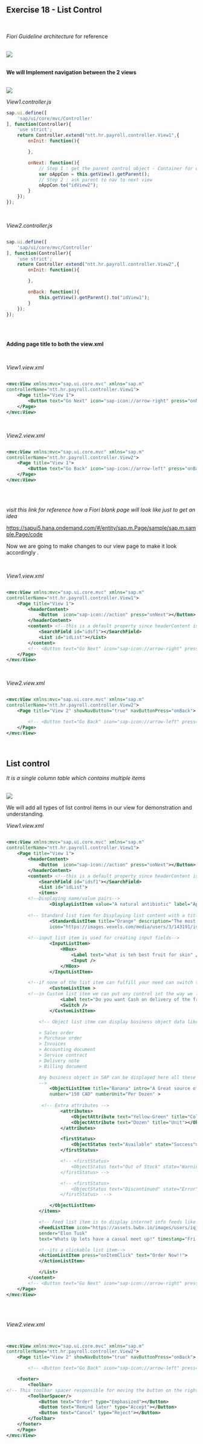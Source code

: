 ## Exercise 18 - List Control

</br> 

*Fiori Guideline architecture*  for reference

</br> 
<img src="./files/Fiori_Guideline_archi.png" >
</br>
</br>



**We will Implement navigation between the 2 views**

</br>

<img src="./files/view-navigation.png">
</br>

*View1.controller.js*

```js
sap.ui.define([
    'sap/ui/core/mvc/Controller'
], function(Controller){
    'use strict';
    return Controller.extend("ntt.hr.payroll.controller.View1",{
        onInit: function(){

        },

        onNext: function(){
            // Step 1 : get the parent control object - Container for our view 
            var oAppCon = this.getView().getParent();
            // Step 2 : ask parent to nav to next view 
            oAppCon.to("idView2");
        }        
    });
});

```

</br>

*View2.controller.js*

```js

sap.ui.define([
    'sap/ui/core/mvc/Controller'
], function(Controller){
    'use strict';
    return Controller.extend("ntt.hr.payroll.controller.View2",{
        onInit: function(){

        },

        onBack: function(){
            this.getView().getParent().to("idView1");            
        }
    });
});

```
</br></br>

**Adding page title to both the view.xml**

</br>

*View1.view.xml*

```xml

<mvc:View xmlns:mvc="sap.ui.core.mvc" xmlns="sap.m" 
controllerName="ntt.hr.payroll.controller.View1">
    <Page title="View 1">
        <Button text="Go Next" icon="sap-icon://arrow-right" press="onNext" />
    </Page>
</mvc:View>

```

</br>

*View2.view.xml*

```xml

<mvc:View xmlns:mvc="sap.ui.core.mvc" xmlns="sap.m" 
controllerName="ntt.hr.payroll.controller.View2">
    <Page title="View 1">
        <Button text="Go Back" icon="sap-icon://arrow-left" press="onBack" />
    </Page>
</mvc:View>

```

</br></br>

*visit this link for reference how a Fiori blank page will look like just to get an idea*

https://sapui5.hana.ondemand.com/#/entity/sap.m.Page/sample/sap.m.sample.Page/code

Now we are going to make changes to our view page to make it look accordingly .

</br>

*View1.view.xml*

```xml

<mvc:View xmlns:mvc="sap.ui.core.mvc" xmlns="sap.m" 
controllerName="ntt.hr.payroll.controller.View1">
    <Page title="View 1">
        <headerContent>
            <Button  icon="sap-icon://action" press="onNext"></Button>
        </headerContent>
        <content> <!--this is a default property since headerContent is used this should be mandatorily used-->
            <SearchField id="idsf1"></SearchField>
            <List id="idList"></List>
        </content>
        <!-- <Button text="Go Next" icon="sap-icon://arrow-right" press="onNext" /> -->
    </Page>
</mvc:View>

```

</br>

*View2.view.xml*

```xml

<mvc:View xmlns:mvc="sap.ui.core.mvc" xmlns="sap.m" 
controllerName="ntt.hr.payroll.controller.View2">
    <Page title="View 2" showNavButton="true" navButtonPress="onBack">

        <!-- <Button text="Go Back" icon="sap-icon://arrow-left" press="onBack" /> -->
    </Page>
</mvc:View>

```

</br>


## List control

*It is a single column table which contains multiple items*

</br>
<img src="./files/listcontrol.png">
</br>

We will add all types of list control items in our view for demonstration and understanding.

*View1.view.xml*

```xml

<mvc:View xmlns:mvc="sap.ui.core.mvc" xmlns="sap.m" 
controllerName="ntt.hr.payroll.controller.View1">
    <Page title="View 1">
        <headerContent>
            <Button  icon="sap-icon://action" press="onNext"></Button>
        </headerContent>
        <content> <!--this is a default property since headerContent is used this should be mandatorily used-->
            <SearchField id="idsf1"></SearchField>
            <List id="idList">
            <items>
        <!--Displaying name/value pairs-->
                <DisplayListItem value="A natural antibiotic" label="Apple"></DisplayListItem>
        
        <!-- Standard list tiem for Displaying list content with a title description, icon and info-->        
                <StandardListItem title="Orange" description="The most rich source of vitamin C" 
                icon="https://images.vexels.com/media/users/3/143191/isolated/preview/925871db899c05172adae868b7ca93c0-orange-color-icon.png" ></StandardListItem>
                
        <!--input list item is used for creating input fields-->
                <InputListItem>
                    <HBox>
                        <Label text="what is teh best fruit for skin" />
                        <Input />
                    </HBox>
                </InputListItem>

        <!--if none of the list item can fulfill your need can switch to Custom list item-->
                <CustomListItem >
        <!--in Custom list item we can put any control int the way we like -->
                    <Label text="Do you want Cash on delivery of the fruits ?" />
                    <Switch />
                </CustomListItem>

            <!-- Object list itme can display business object data like 

            > Sales order 
            > Purchase order 
            > Invoices 
            > Accounting document
            > Service contract
            > Delivery note 
            > Billing document 

            Any business object in SAP can be displayed here all these data use measure 
            -->
                <ObjectListItem title="Banana" intro="A Great source of potassium" icon="https://cdn-icons-png.flaticon.com/512/6482/6482627.png" 
                number="150 CAD" numberUnit="Per Dozen" >
                    
             <!-- Extra attributes -->                   
                    <attributes>
                        <ObjectAttribute text="Yellow-Green" title="Color"></ObjectAttribute>
                        <ObjectAttribute text="Dozen" title="Unit"></ObjectAttribute>
                    </attributes>

                    <firstStatus>
                        <ObjectStatus text="Available" state="Success"></ObjectStatus>
                    </firstStatus>

                    <!-- <firstStatus>
                        <ObjectStatus text="Out of Stock" state="Warning"></ObjectStatus>
                    </firstStatus> -->

                    <!-- <firstStatus>
                        <ObjectStatus text="Discontinued" state="Error"></ObjectStatus>
                    </firstStatus>  -->

                </ObjectListItem>
            </items>

            <!-- Feed list item is to display internet info feeds like twitter & facebook -->
            <FeedListItem icon="https://assets.bwbx.io/images/users/iqjWHBFdfxIU/ipwI8jWqfiUQ/v1/-1x-1.jpg" 
            sender="Elon Tusk" 
            text="Whats Up lets have a casual meet up!" timestamp="Fri 7th june 2024" >  </FeedListItem>

            <!--its a clickable list item-->
            <ActionListItem press="onItemClick" text="Order Now!!">
            </ActionListItem>

            </List>
        </content>
        <!-- <Button text="Go Next" icon="sap-icon://arrow-right" press="onNext" /> -->
    </Page>
</mvc:View>


```

<br> <br>

*View2.view.xml*

```xml


<mvc:View xmlns:mvc="sap.ui.core.mvc" xmlns="sap.m" 
controllerName="ntt.hr.payroll.controller.View2">
    <Page title="View 2" showNavButton="true" navButtonPress="onBack">

        <!-- <Button text="Go Back" icon="sap-icon://arrow-left" press="onBack" /> -->

    <footer>
        <Toolbar>
<!-- This toolbar spacer responsible for moving the button on the right side -->        
        <ToolbarSpacer/> 
            <Button text="Order" type="Emphasized"></Button>
            <Button text="Remind later" type="Accept"></Button>
            <Button text="Cancel" type="Reject"></Button>
        </Toolbar>
    </footer>
    </Page>
</mvc:View>


```











</br></br>
</br></br>
</br></br>

## End of Exercise 18 ---NEXT---> <a href="https://github.com/Octavius-Dante/Arthelais/tree/main/ex_19"> Exercise 19-Manifest JSON </a>
</br>
<p align="center"> <a href="https://github.com/Octavius-Dante/Arthelais/tree/main"> Main page </a> </p>


</br></br>

**All Previous sessions**
</br></br>

<!-- - [x] <a href="https://github.com/Octavius-Dante/Arthelais/tree/main/ex_37"> Exercise 37-Deploy app to launchpad</a>
- [x] <a href="https://github.com/Octavius-Dante/Arthelais/tree/main/ex_36"> Exercise 36-WebIde and Git integration</a>
- [x] <a href="https://github.com/Octavius-Dante/Arthelais/tree/main/ex_35"> Exercise 35-POST, GET and DELETE from Fiori</a>
- [x] <a href="https://github.com/Octavius-Dante/Arthelais/tree/main/ex_34"> Exercise 34-GET and Connect</a>
- [x] <a href="https://github.com/Octavius-Dante/Arthelais/tree/main/ex_33"> Exercise 33-Fiori Project Connect Odata</a>
- [x] <a href="https://github.com/Octavius-Dante/Arthelais/tree/main/ex_32"> Exercise 32-Connectivity</a>
- [x] <a href="https://github.com/Octavius-Dante/Arthelais/tree/main/ex_31"> Exercise 31-Function Import and Images</a>
- [x] <a href="https://github.com/Octavius-Dante/Arthelais/tree/main/ex_30"> Exercise 30-implementing CRUD</a>
- [x] <a href="https://github.com/Octavius-Dante/Arthelais/tree/main/ex_29"> Exercise 29-Implementing GET</a>
- [x] <a href="https://github.com/Octavius-Dante/Arthelais/tree/main/ex_28"> Exercise 28-Create A Gateway Project</a>
- [x] <a href="https://github.com/Octavius-Dante/Arthelais/tree/main/ex_27"> Exercise 27-Odata GET</a>
- [x] <a href="https://github.com/Octavius-Dante/Arthelais/tree/main/ex_26"> Exercise 26-Fiori Deployments</a>
- [x] <a href="https://github.com/Octavius-Dante/Arthelais/tree/main/ex_25"> Exercise 25-Fragments Deep dive</a>
- [x] <a href="https://github.com/Octavius-Dante/Arthelais/tree/main/ex_24"> Exercise 24-Fragments</a>
- [x] <a href="https://github.com/Octavius-Dante/Arthelais/tree/main/ex_23"> Exercise 23-Icon Tab bar</a>
- [x] <a href="https://github.com/Octavius-Dante/Arthelais/tree/main/ex_22"> Exercise 22-Route matched Handlers</a>
- [x] <a href="https://github.com/Octavius-Dante/Arthelais/tree/main/ex_21"> Exercise 21-Router Basics</a>
- [x] <a href="https://github.com/Octavius-Dante/Arthelais/tree/main/ex_20"> Exercise 20-Filters on List mode</a>
- [x] <a href="https://github.com/Octavius-Dante/Arthelais/tree/main/ex_19"> Exercise 19-Manifest JSON</a>
- [x] <a href="https://github.com/Octavius-Dante/Arthelais/tree/main/ex_18"> Exercise 18-List Control</a> -->
- [x] <a href="https://github.com/Octavius-Dante/Arthelais/tree/main/ex_17"> Exercise 17-Fiori Lite app</a>
- [x] <a href="https://github.com/Octavius-Dante/Arthelais/tree/main/ex_16"> Exercise 16-Formatters </a>
- [x] <a href="https://github.com/Octavius-Dante/Arthelais/tree/main/ex_15"> Exercise 15-Element Binding</a>
- [x] <a href="https://github.com/Octavius-Dante/Arthelais/tree/main/ex_14"> Exercise 14-Table control</a>
- [x] <a href="https://github.com/Octavius-Dante/Arthelais/tree/main/ex_13"> Exercise 13-Expression Binding XML Model</a>
- [x] <a href="https://github.com/Octavius-Dante/Arthelais/tree/main/ex_12"> Exercise 12-Json Model Property Binding</a>
- [x] <a href="https://github.com/Octavius-Dante/Arthelais/tree/main/ex_11"> Exercise 11-Model Basics </a>
- [x] <a href="https://github.com/Octavius-Dante/Arthelais/tree/main/ex_10"> Exercise 10-XML Views </a>
- [x] <a href="https://github.com/Octavius-Dante/Arthelais/tree/main/ex_9"> Exercise 9-Control Hierarchy 2</a>
- [x] <a href="https://github.com/Octavius-Dante/Arthelais/tree/main/ex_8"> Exercise 8-Ui5 Control Hierarchy </a>
- [x] <a href="https://github.com/Octavius-Dante/Arthelais/tree/main/ex_7"> Exercise 7-SAP Ui5 Framework </a>
- [x] <a href="https://github.com/Octavius-Dante/Arthelais/tree/main/ex_6"> Exercise 6-JQuery </a>
- [x] <a href="https://github.com/Octavius-Dante/Arthelais/tree/main/ex_5"> Exercise 5-JS deep dive </a>
- [x] <a href="https://github.com/Octavius-Dante/Arthelais/tree/main/ex_4"> Exercise 4-JS basic </a>
- [x] <a href="https://github.com/Octavius-Dante/Arthelais/tree/main/ex_3"> Exercise 3-CSS </a>
- [x] <a href="https://github.com/Octavius-Dante/Arthelais/tree/main/ex_2"> Exercise 2-HTML5</a>
- [x] <a href="https://github.com/Octavius-Dante/Arthelais/tree/main/ex_1"> Exercise 1 -Basic </a>


<!--

<details>
<summary> <b> ALL CODE CHANGES - TODAY SESSION </b> </summary>
</br>
</br>

</br>
</br>
<img src="./files/capmd12-96a.png" >
</br>
</br>
</details>

-->